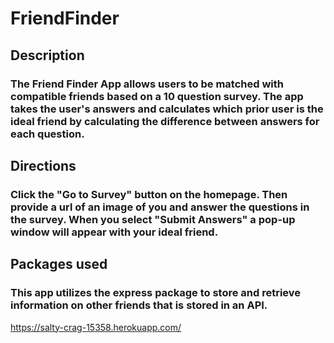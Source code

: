 # FriendFinder

## Description
### The Friend Finder App allows users to be matched with compatible friends based on a 10 question survey. The app takes the user's answers and calculates which prior user is the ideal friend by calculating the difference between answers for each question.

## Directions
### Click the "Go to Survey" button on the homepage. Then provide a url of an image of you and answer the questions in the survey. When you select "Submit Answers" a pop-up window will appear with your ideal friend.

## Packages used
### This app utilizes the express package to store and retrieve information on other friends that is stored in an API.

https://salty-crag-15358.herokuapp.com/
